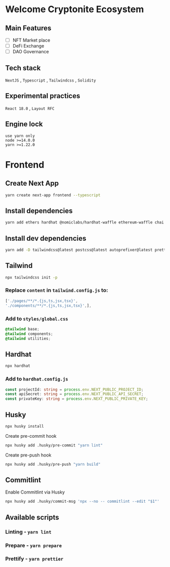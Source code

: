 # Welcome Cryptonite Ecosystem

## Main Features
- [ ] NFT Market place
- [ ] DeFi Exchange
- [ ] DAO Governance

## Tech stack
`NextJS` , `Typescript` , `Tailwindcss` , `Solidity`

## Experimental practices
`React 18.0` , `Layout RFC` 

## Engine lock

`use yarn only` \
`node >=14.0.0` \
`yarn >=1.22.0` 

#  Frontend

## Create Next App

```bash
yarn create next-app frontend --typescript
```

## Install dependencies
```bash
yarn add ethers hardhat @nomiclabs/hardhat-waffle ethereum-waffle chai @nomiclabs/hardhat-ethers web3modal @openzeppelin/contracts ipfs-http-client@50.1.2 axios
```

## Install dev dependencies
```bash
yarn add -D tailwindcss@latest postcss@latest autoprefixer@latest prettier @commitlint/config-conventional @commitlint/cli
```
## Tailwind
```bash
npx tailwindcss init -p
```
### Replace `content` in `tailwind.config.js` to:
```javascript 
['./pages/**/*.{js,ts,jsx,tsx}',
'./components/**/*.{js,ts,jsx,tsx}',],
```

### Add to `styles/global.css`
```css
@tailwind base;
@tailwind components;
@tailwind utilities;
```
## Hardhat
```bash
npx hardhat
```

### Add to `hardhat.config.js`
```typescript
const projectId: string = process.env.NEXT_PUBLIC_PROJECT_ID;
const apiSecret: string = process.env.NEXT_PUBLIC_API_SECRET;
const privateKey: string = process.env.NEXT_PUBLIC_PRIVATE_KEY;
```

## Husky
```bash
npx husky install
```

Create pre-commit hook
```bash
npx husky add .husky/pre-commit "yarn lint"
```

Create pre-push hook
```bash
npx husky add .husky/pre-push "yarn build"
````

## Commitlint

Enable Commitlint via Husky
```bash
npx husky add .husky/commit-msg 'npx --no -- commitlint --edit "$1"'
````




## Available scripts
### Linting - `yarn lint`
### Prepare - `yarn prepare`
### Prettify - `yarn prettier`

